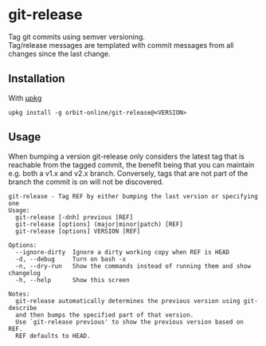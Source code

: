 # git-release

Tag git commits using semver versioning.  
Tag/release messages are templated with commit messages from all changes since
the last change.

## Installation

With [μpkg](https://github.com/orbit-online/upkg)

```
upkg install -g orbit-online/git-release@<VERSION>
```

## Usage

When bumping a version git-release only considers the latest tag that is
reachable from the tagged commit, the benefit being that you can maintain e.g.
both a v1.x and v2.x branch. Conversely, tags that are not part of the branch
the commit is on will not be discovered.

```
git-release - Tag REF by either bumping the last version or specifying one
Usage:
  git-release [-dnh] previous [REF]
  git-release [options] (major|minor|patch) [REF]
  git-release [options] VERSION [REF]

Options:
  --ignore-dirty  Ignore a dirty working copy when REF is HEAD
  -d, --debug     Turn on bash -x
  -n, --dry-run   Show the commands instead of running them and show changelog
  -h, --help      Show this screen

Notes:
  git-release automatically determines the previous version using git-describe
  and then bumps the specified part of that version.
  Use `git-release previous' to show the previous version based on REF.
  REF defaults to HEAD.
```
